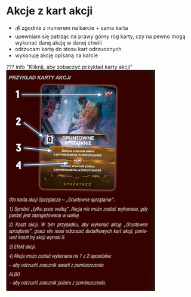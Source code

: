 # Akcje z kart akcji

- :moneybag: zgodnie z numerem na karcie + sama karta
- upewniam się patrząc na prawy górny róg karty, czy na pewno mogą wykonać danę akcję w danej chwili
- odrzucam kartę do stosu kart odrzuconych
- wykonuję akcję opisaną na karcie

??? info "Kliknij, aby zobaczyć przykład karty akcji"
    ![przyklad-karty-akcji.png](przyklad-karty-akcji.png)